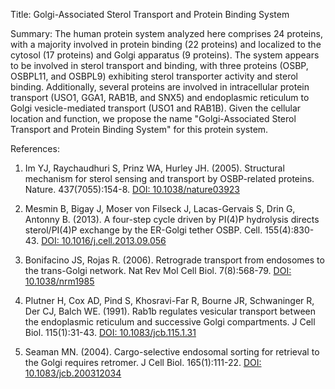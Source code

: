 Title: Golgi-Associated Sterol Transport and Protein Binding System

Summary: The human protein system analyzed here comprises 24 proteins, with a majority involved in protein binding (22 proteins) and localized to the cytosol (17 proteins) and Golgi apparatus (9 proteins). The system appears to be involved in sterol transport and binding, with three proteins (OSBP, OSBPL11, and OSBPL9) exhibiting sterol transporter activity and sterol binding. Additionally, several proteins are involved in intracellular protein transport (USO1, GGA1, RAB1B, and SNX5) and endoplasmic reticulum to Golgi vesicle-mediated transport (USO1 and RAB1B). Given the cellular location and function, we propose the name "Golgi-Associated Sterol Transport and Protein Binding System" for this protein system.

References:

1. Im YJ, Raychaudhuri S, Prinz WA, Hurley JH. (2005). Structural mechanism for sterol sensing and transport by OSBP-related proteins. Nature. 437(7055):154-8. [DOI: 10.1038/nature03923](https://doi.org/10.1038/nature03923)

2. Mesmin B, Bigay J, Moser von Filseck J, Lacas-Gervais S, Drin G, Antonny B. (2013). A four-step cycle driven by PI(4)P hydrolysis directs sterol/PI(4)P exchange by the ER-Golgi tether OSBP. Cell. 155(4):830-43. [DOI: 10.1016/j.cell.2013.09.056](https://doi.org/10.1016/j.cell.2013.09.056)

3. Bonifacino JS, Rojas R. (2006). Retrograde transport from endosomes to the trans-Golgi network. Nat Rev Mol Cell Biol. 7(8):568-79. [DOI: 10.1038/nrm1985](https://doi.org/10.1038/nrm1985)

4. Plutner H, Cox AD, Pind S, Khosravi-Far R, Bourne JR, Schwaninger R, Der CJ, Balch WE. (1991). Rab1b regulates vesicular transport between the endoplasmic reticulum and successive Golgi compartments. J Cell Biol. 115(1):31-43. [DOI: 10.1083/jcb.115.1.31](https://doi.org/10.1083/jcb.115.1.31)

5. Seaman MN. (2004). Cargo-selective endosomal sorting for retrieval to the Golgi requires retromer. J Cell Biol. 165(1):111-22. [DOI: 10.1083/jcb.200312034](https://doi.org/10.1083/jcb.200312034)